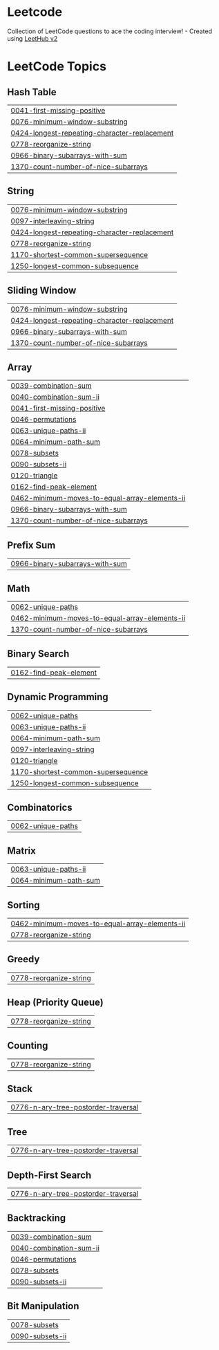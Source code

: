 # Leetcode
Collection of LeetCode questions to ace the coding interview! - Created using [LeetHub v2](https://github.com/arunbhardwaj/LeetHub-2.0)

<!---LeetCode Topics Start-->
# LeetCode Topics
## Hash Table
|  |
| ------- |
| [0041-first-missing-positive](https://github.com/dev20206/Leetcode/tree/master/0041-first-missing-positive) |
| [0076-minimum-window-substring](https://github.com/dev20206/Leetcode/tree/master/0076-minimum-window-substring) |
| [0424-longest-repeating-character-replacement](https://github.com/dev20206/Leetcode/tree/master/0424-longest-repeating-character-replacement) |
| [0778-reorganize-string](https://github.com/dev20206/Leetcode/tree/master/0778-reorganize-string) |
| [0966-binary-subarrays-with-sum](https://github.com/dev20206/Leetcode/tree/master/0966-binary-subarrays-with-sum) |
| [1370-count-number-of-nice-subarrays](https://github.com/dev20206/Leetcode/tree/master/1370-count-number-of-nice-subarrays) |
## String
|  |
| ------- |
| [0076-minimum-window-substring](https://github.com/dev20206/Leetcode/tree/master/0076-minimum-window-substring) |
| [0097-interleaving-string](https://github.com/dev20206/Leetcode/tree/master/0097-interleaving-string) |
| [0424-longest-repeating-character-replacement](https://github.com/dev20206/Leetcode/tree/master/0424-longest-repeating-character-replacement) |
| [0778-reorganize-string](https://github.com/dev20206/Leetcode/tree/master/0778-reorganize-string) |
| [1170-shortest-common-supersequence](https://github.com/dev20206/Leetcode/tree/master/1170-shortest-common-supersequence) |
| [1250-longest-common-subsequence](https://github.com/dev20206/Leetcode/tree/master/1250-longest-common-subsequence) |
## Sliding Window
|  |
| ------- |
| [0076-minimum-window-substring](https://github.com/dev20206/Leetcode/tree/master/0076-minimum-window-substring) |
| [0424-longest-repeating-character-replacement](https://github.com/dev20206/Leetcode/tree/master/0424-longest-repeating-character-replacement) |
| [0966-binary-subarrays-with-sum](https://github.com/dev20206/Leetcode/tree/master/0966-binary-subarrays-with-sum) |
| [1370-count-number-of-nice-subarrays](https://github.com/dev20206/Leetcode/tree/master/1370-count-number-of-nice-subarrays) |
## Array
|  |
| ------- |
| [0039-combination-sum](https://github.com/dev20206/Leetcode/tree/master/0039-combination-sum) |
| [0040-combination-sum-ii](https://github.com/dev20206/Leetcode/tree/master/0040-combination-sum-ii) |
| [0041-first-missing-positive](https://github.com/dev20206/Leetcode/tree/master/0041-first-missing-positive) |
| [0046-permutations](https://github.com/dev20206/Leetcode/tree/master/0046-permutations) |
| [0063-unique-paths-ii](https://github.com/dev20206/Leetcode/tree/master/0063-unique-paths-ii) |
| [0064-minimum-path-sum](https://github.com/dev20206/Leetcode/tree/master/0064-minimum-path-sum) |
| [0078-subsets](https://github.com/dev20206/Leetcode/tree/master/0078-subsets) |
| [0090-subsets-ii](https://github.com/dev20206/Leetcode/tree/master/0090-subsets-ii) |
| [0120-triangle](https://github.com/dev20206/Leetcode/tree/master/0120-triangle) |
| [0162-find-peak-element](https://github.com/dev20206/Leetcode/tree/master/0162-find-peak-element) |
| [0462-minimum-moves-to-equal-array-elements-ii](https://github.com/dev20206/Leetcode/tree/master/0462-minimum-moves-to-equal-array-elements-ii) |
| [0966-binary-subarrays-with-sum](https://github.com/dev20206/Leetcode/tree/master/0966-binary-subarrays-with-sum) |
| [1370-count-number-of-nice-subarrays](https://github.com/dev20206/Leetcode/tree/master/1370-count-number-of-nice-subarrays) |
## Prefix Sum
|  |
| ------- |
| [0966-binary-subarrays-with-sum](https://github.com/dev20206/Leetcode/tree/master/0966-binary-subarrays-with-sum) |
## Math
|  |
| ------- |
| [0062-unique-paths](https://github.com/dev20206/Leetcode/tree/master/0062-unique-paths) |
| [0462-minimum-moves-to-equal-array-elements-ii](https://github.com/dev20206/Leetcode/tree/master/0462-minimum-moves-to-equal-array-elements-ii) |
| [1370-count-number-of-nice-subarrays](https://github.com/dev20206/Leetcode/tree/master/1370-count-number-of-nice-subarrays) |
## Binary Search
|  |
| ------- |
| [0162-find-peak-element](https://github.com/dev20206/Leetcode/tree/master/0162-find-peak-element) |
## Dynamic Programming
|  |
| ------- |
| [0062-unique-paths](https://github.com/dev20206/Leetcode/tree/master/0062-unique-paths) |
| [0063-unique-paths-ii](https://github.com/dev20206/Leetcode/tree/master/0063-unique-paths-ii) |
| [0064-minimum-path-sum](https://github.com/dev20206/Leetcode/tree/master/0064-minimum-path-sum) |
| [0097-interleaving-string](https://github.com/dev20206/Leetcode/tree/master/0097-interleaving-string) |
| [0120-triangle](https://github.com/dev20206/Leetcode/tree/master/0120-triangle) |
| [1170-shortest-common-supersequence](https://github.com/dev20206/Leetcode/tree/master/1170-shortest-common-supersequence) |
| [1250-longest-common-subsequence](https://github.com/dev20206/Leetcode/tree/master/1250-longest-common-subsequence) |
## Combinatorics
|  |
| ------- |
| [0062-unique-paths](https://github.com/dev20206/Leetcode/tree/master/0062-unique-paths) |
## Matrix
|  |
| ------- |
| [0063-unique-paths-ii](https://github.com/dev20206/Leetcode/tree/master/0063-unique-paths-ii) |
| [0064-minimum-path-sum](https://github.com/dev20206/Leetcode/tree/master/0064-minimum-path-sum) |
## Sorting
|  |
| ------- |
| [0462-minimum-moves-to-equal-array-elements-ii](https://github.com/dev20206/Leetcode/tree/master/0462-minimum-moves-to-equal-array-elements-ii) |
| [0778-reorganize-string](https://github.com/dev20206/Leetcode/tree/master/0778-reorganize-string) |
## Greedy
|  |
| ------- |
| [0778-reorganize-string](https://github.com/dev20206/Leetcode/tree/master/0778-reorganize-string) |
## Heap (Priority Queue)
|  |
| ------- |
| [0778-reorganize-string](https://github.com/dev20206/Leetcode/tree/master/0778-reorganize-string) |
## Counting
|  |
| ------- |
| [0778-reorganize-string](https://github.com/dev20206/Leetcode/tree/master/0778-reorganize-string) |
## Stack
|  |
| ------- |
| [0776-n-ary-tree-postorder-traversal](https://github.com/dev20206/Leetcode/tree/master/0776-n-ary-tree-postorder-traversal) |
## Tree
|  |
| ------- |
| [0776-n-ary-tree-postorder-traversal](https://github.com/dev20206/Leetcode/tree/master/0776-n-ary-tree-postorder-traversal) |
## Depth-First Search
|  |
| ------- |
| [0776-n-ary-tree-postorder-traversal](https://github.com/dev20206/Leetcode/tree/master/0776-n-ary-tree-postorder-traversal) |
## Backtracking
|  |
| ------- |
| [0039-combination-sum](https://github.com/dev20206/Leetcode/tree/master/0039-combination-sum) |
| [0040-combination-sum-ii](https://github.com/dev20206/Leetcode/tree/master/0040-combination-sum-ii) |
| [0046-permutations](https://github.com/dev20206/Leetcode/tree/master/0046-permutations) |
| [0078-subsets](https://github.com/dev20206/Leetcode/tree/master/0078-subsets) |
| [0090-subsets-ii](https://github.com/dev20206/Leetcode/tree/master/0090-subsets-ii) |
## Bit Manipulation
|  |
| ------- |
| [0078-subsets](https://github.com/dev20206/Leetcode/tree/master/0078-subsets) |
| [0090-subsets-ii](https://github.com/dev20206/Leetcode/tree/master/0090-subsets-ii) |
<!---LeetCode Topics End-->